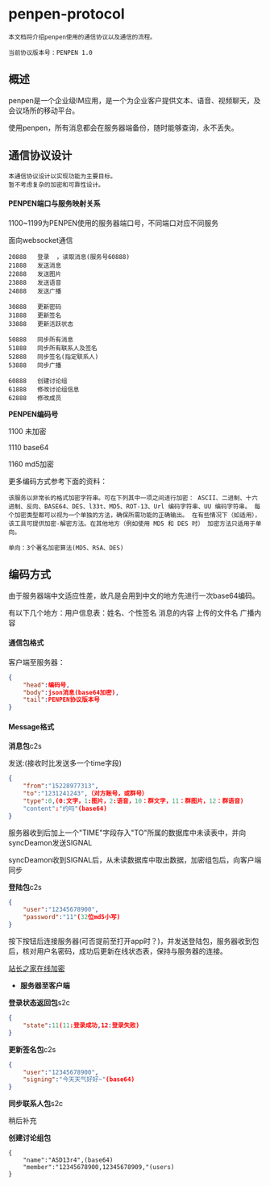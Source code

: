 # penpen-protocol

```
本文档将介绍penpen使用的通信协议以及通信的流程。

当前协议版本号：PENPEN 1.0
```

## 概述

penpen是一个企业级IM应用，是一个为企业客户提供文本、语音、视频聊天，及会议场所的移动平台。

使用penpen，所有消息都会在服务器端备份，随时能够查询，永不丢失。

## 通信协议设计

```
本通信协议设计以实现功能为主要目标。
暂不考虑复杂的加密和可靠性设计。
```

#### PENPEN端口与服务映射关系

1100~1199为PENPEN使用的服务器端口号，不同端口对应不同服务

面向websocket通信

```
20888	登录	，读取消息(服务号60888)	
21888	发送消息		
22888	发送图片
23888	发送语音
24888	发送广播	
	
30888	更新密码
31888	更新签名
33888	更新活跃状态

50888	同步所有消息	
51888	同步所有联系人及签名
52888	同步签名(指定联系人)
53888	同步广播

60888	创建讨论组
61888	修改讨论组信息
62888	修改成员

```

**PENPEN编码号**

1100	未加密

1110	base64

1160	md5加密

更多编码方式参考下面的资料：

```
该服务以非常长的格式加密字符串。可在下列其中一项之间进行加密： ASCII、二进制、十六进制、反向、BASE64、DES、l33t、MD5、ROT-13、Url 编码字符串、UU 编码字符串。 每个加密类型都可以视为一个单独的方法，确保所需功能的正确输出。 在有些情况下（如适用），该工具可提供加密-解密方法。在其他地方（例如使用 MD5 和 DES 时） 加密方法只适用于单向。

单向：3个著名加密算法(MD5、RSA、DES)
```

## 编码方式

由于服务器端中文适应性差，故凡是会用到中文的地方先进行一次base64编码。

有以下几个地方：用户信息表：姓名、个性签名
消息的内容
上传的文件名
广播内容


#### 通信包格式

客户端至服务器：

```json
{
	"head":编码号,
	"body":json消息(base64加密),
	"tail":PENPEN协议版本号
}
```

#### Message格式


**消息包**c2s

发送:(接收时比发送多一个time字段)

```json
{
	"from":"15228977313",
	"to":"1231241243",（对方账号，或群号）
	"type":0,(0:文字，1:图片，2:语音，10：群文字，11：群图片，12：群语音)
	"content":"约吗"(base64)
}
```

服务器收到后加上一个"TIME"字段存入"TO"所属的数据库中未读表中，并向syncDeamon发送SIGNAL

syncDeamon收到SIGNAL后，从未读数据库中取出数据，加密组包后，向客户端同步

**登陆包**c2s

```json
{
	"user":"12345678900",
	"password":"11"(32位md5小写)
}
```

按下按钮后连接服务器(可否提前至打开app时？)，并发送登陆包，服务器收到包后，核对用户名密码，成功后更新在线状态表，保持与服务器的连接。

[站长之家在线加密](http://tool.chinaz.com/tools/md5.aspx)

- **服务器至客户端**

**登录状态返回包**s2c

```json
{
	"state":11(11:登录成功,12:登录失败)
}
```

**更新签名包**c2s

```json
{
	"user":"12345678900",
	"signing":"今天天气好好~"(base64)
}
```

**同步联系人包**s2c

稍后补充

**创建讨论组包**

```
{
	"name":"ASD13r4",(base64)
	"member":"12345678900,12345678909,"(users)
}
```








